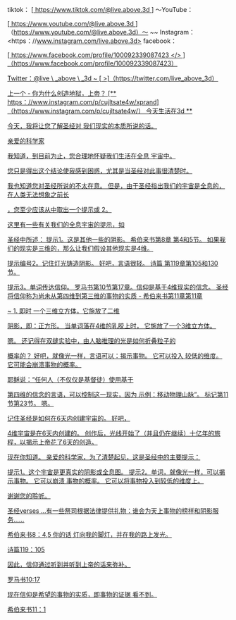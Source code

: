 tiktok：
[<u> https://www.tiktok.com/@live.above.3d </u>] 〜YouTube：

[<u> https://www.youtube.com/@live.above.3d </u>]（https://www.youtube.com/@live.above.3d）〜 ~~ Instagram：<https：//www.instagram.com/live.above.3d>
facebook：

[<u> https://www.facebook.com/profile/100092339087423 </> ]（https://www.facebook.com/profile/100092339087423）

Twitter：@live \ _above \ _3d
~ [<u> >]（https://twitter.com/live_above_3d）

上一个 - 你为什么创造地狱，上帝？
[** https：//www.instagram.com/p/cujltsate4w/xprand]（https://www.instagram.com/p/cujltsate4w/） 今天生活在3d **

今天，我将让您了解圣经对
我们现实的本质所说的话。

亲爱的科学家

我知道，到目前为止，您合理地怀疑我们生活在全息
宇宙中。

您只是得出这个结论使我感到困惑，尤其是当圣经对此事很清楚时。

我也知道您对圣经所说的不太在意。
但是，由于圣经指出我们的宇宙是全息的，在人类无法想象之前长

，您至少应该从中取出一个提示或
2。

这里有一些有关我们的全息宇宙的提示，如

圣经中所述：
提示1。这是其他一些的阴影。 希伯来书第8章
第4和5节。 如果我们的现实是三维的，那么让我们假设其他现实是4维。

提示编号2。记住灯光铸造阴影。 好吧，言语很轻。 诗篇
第119章第105和130节。

提示3。单词传达信仰。 罗马书第10节第17章。信仰是基于4维现实的信念。
圣经将信仰称为尚未从第四维到第三维的事物的实质 - 希伯来书第11章第11章

~ 1.
即时
一个三维立方体，它施放了二维

阴影，即：正方形。 当单词落在4维的乳胶上时，
它施放了一个3维立方体。

嗯。
还记得在双缝实验中，由人脑推理的光是如何折叠粒子的

概率的？
好吧，就像光一样，言语可以：揭示事物。 它可以投入
较低的维度。 它可能会崩溃事物的概率。

耶稣说：“任何人（不仅仅是基督徒）使用基于

第四维的信念的言语，可以控制这一现实，因为
示例：移动物理山脉”。 标记第11节第23节。
嗯。

记住圣经是如何在6天内创建宇宙的。 好吧，

4维宇宙是在6天内创建的。
创作后，光线开始了（并且仍在继续）十亿年的旅程，以揭示上帝花了6天的创造。

现在你知道。
亲爱的科学家，为了清楚起见，这是圣经中的主要提示：

提示1。这个宇宙是更真实的阴影或全息图。
提示2。单词，就像光一样，可以揭示事物。 它可以崩溃
事物的概率。 它可以将事物投入到较低的维度上。

谢谢您的聆听。

圣经verses
…有一些祭司根据法律提供礼物：谁会为天上事物的榜样和阴影服务……

希伯来书8：4,5
你的话 灯向我的脚灯，并在我的路上发光。

诗篇119：105

因此，信仰通过听到并听到上帝的话来弥补。

罗马书10:17

现在信仰是希望的事物的实质，即事物的证据
看不到。

希伯来书11：1








